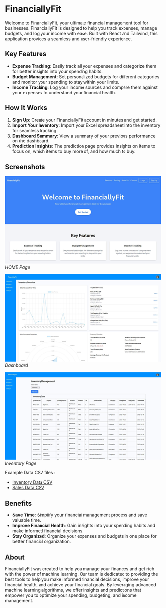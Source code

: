 # FinanciallyFit

Welcome to FinanciallyFit, your ultimate financial management tool for businesses. FinanciallyFit is designed to help you track expenses, manage budgets, and log your income with ease. Built with React and Tailwind, this application provides a seamless and user-friendly experience.

## Key Features

- **Expense Tracking**: Easily track all your expenses and categorize them for better insights into your spending habits.
- **Budget Management**: Set personalized budgets for different categories and monitor your spending to stay within your limits.
- **Income Tracking**: Log your income sources and compare them against your expenses to understand your financial health.

## How It Works

1. **Sign Up**: Create your FinanciallyFit account in minutes and get started.
2. **Import Your Inventory**: Import your Excel spreadsheet into the inventory for seamless tracking.
3. **Dashboard Summary**: View a summary of your previous performance on the dashboard.
4. **Prediction Insights**: The prediction page provides insights on items to focus on, which items to buy more of, and how much to buy.

## Screenshots

![Manage Inventory](public/repo/HomeScreenshot.jpg)
_HOME Page_

![Dashboard](public/repo/DashboardScreenshot.jpg)
_Dashboard_

![Manage Inventory](public/repo/InventoryScreenshot.jpg)
_Inventory Page_

Example Data CSV files :

- [Inventory Data CSV](<public/repo/FinanciallyFit%20(InventoryData).csv>)
- [Sales Data CSV](<public/repo/FinanciallyFitSalesData).csv>)

## Benefits

- **Save Time**: Simplify your financial management process and save valuable time.
- **Improve Financial Health**: Gain insights into your spending habits and make informed financial decisions.
- **Stay Organized**: Organize your expenses and budgets in one place for better financial organization.

## About

FinanciallyFit was created to help you manage your finances and get rich with the power of machine learning. Our team is dedicated to providing the best tools to help you make informed financial decisions, improve your financial health, and achieve your financial goals. By leveraging advanced machine learning algorithms, we offer insights and predictions that empower you to optimize your spending, budgeting, and income management.
